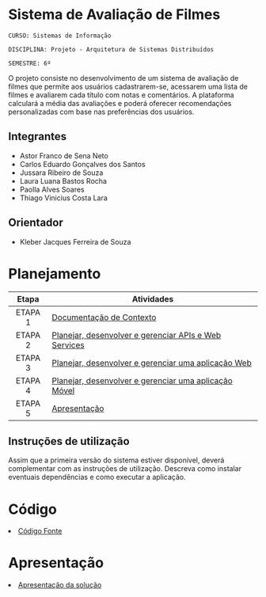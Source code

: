 # Sistema de Avaliação de Filmes

`CURSO: Sistemas de Informação`

`DISCIPLINA: Projeto - Arquitetura de Sistemas Distribuídos`

`SEMESTRE: 6º`

O projeto consiste no desenvolvimento de um sistema de avaliação de filmes que permite aos usuários cadastrarem-se, acessarem uma lista de filmes e avaliarem cada título com notas e comentários. A plataforma calculará a média das avaliações e poderá oferecer recomendações personalizadas com base nas preferências dos usuários.

## Integrantes

* Astor Franco de Sena Neto
* Carlos Eduardo Gonçalves dos Santos
* Jussara Ribeiro de Souza
* Laura Luana Bastos Rocha
* Paolla Alves Soares
* Thiago Vinicius Costa Lara

## Orientador

* Kleber Jacques Ferreira de Souza

# Planejamento

| Etapa         | Atividades |
|  :----:   | ----------- |
| ETAPA 1         |[Documentação de Contexto](docs/contexto.md) <br> |
| ETAPA 2         |[Planejar, desenvolver e gerenciar APIs e Web Services](docs/backend-apis.md) <br> |
| ETAPA 3         |[Planejar, desenvolver e gerenciar uma aplicação Web](docs/frontend-web.md) |
| ETAPA 4        |[Planejar, desenvolver e gerenciar uma aplicação Móvel](docs/frontend-mobile.md) <br>  |
| ETAPA 5         | [Apresentação](presentation/README.md) |
## Instruções de utilização

Assim que a primeira versão do sistema estiver disponível, deverá complementar com as instruções de utilização. Descreva como instalar eventuais dependências e como executar a aplicação.

# Código

<li><a href="https://github.com/Paollaks/api-web-services-avaliacao-manager.git"> Código Fonte</a></li>

# Apresentação

<li><a href="presentation/README.md"> Apresentação da solução</a></li>
